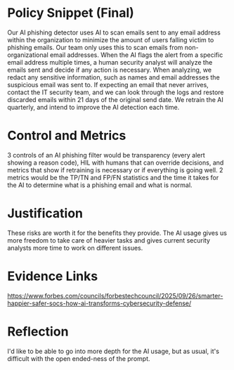 # Policy Snippet (Final)
Our AI phishing detector uses AI to scan emails sent to any email address within the organization to minimize the amount of users falling victim to phishing emails. Our team only uses this to scan emails from non-organizational email addresses. When the AI flags the alert from a specific email address multiple times, a human security analyst will analyze the emails sent and decide if any action is necessary. When analyzing, we redact any sensitive information, such as names and email addresses the suspicious email was sent to. If expecting an email that never arrives, contact the IT security team, and we can look through the logs and restore discarded emails within 21 days of the original send date. We retrain the AI quarterly, and intend to improve the AI detection each time.
# Control and Metrics
3 controls of an AI phishing filter would be transparency (every alert showing a reason code), HIL with humans that can override decisions, and metrics that show if retraining is necessary or if everything is going well. 2 metrics would be the TP/TN and FP/FN statistics and the time it takes for the AI to determine what is a phishing email and what is normal.
# Justification
These risks are worth it for the benefits they provide. The AI usage gives us more freedom to take care of heavier tasks and gives current security analysts more time to work on different issues.
# Evidence Links
https://www.forbes.com/councils/forbestechcouncil/2025/09/26/smarter-happier-safer-socs-how-ai-transforms-cybersecurity-defense/
# Reflection 
I'd like to be able to go into more depth for the AI usage, but as usual, it's difficult with the open ended-ness of the prompt.
